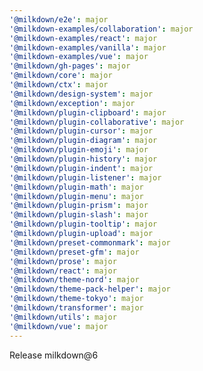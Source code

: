 ```yaml
---
'@milkdown/e2e': major
'@milkdown-examples/collaboration': major
'@milkdown-examples/react': major
'@milkdown-examples/vanilla': major
'@milkdown-examples/vue': major
'@milkdown/gh-pages': major
'@milkdown/core': major
'@milkdown/ctx': major
'@milkdown/design-system': major
'@milkdown/exception': major
'@milkdown/plugin-clipboard': major
'@milkdown/plugin-collaborative': major
'@milkdown/plugin-cursor': major
'@milkdown/plugin-diagram': major
'@milkdown/plugin-emoji': major
'@milkdown/plugin-history': major
'@milkdown/plugin-indent': major
'@milkdown/plugin-listener': major
'@milkdown/plugin-math': major
'@milkdown/plugin-menu': major
'@milkdown/plugin-prism': major
'@milkdown/plugin-slash': major
'@milkdown/plugin-tooltip': major
'@milkdown/plugin-upload': major
'@milkdown/preset-commonmark': major
'@milkdown/preset-gfm': major
'@milkdown/prose': major
'@milkdown/react': major
'@milkdown/theme-nord': major
'@milkdown/theme-pack-helper': major
'@milkdown/theme-tokyo': major
'@milkdown/transformer': major
'@milkdown/utils': major
'@milkdown/vue': major
---
```


Release milkdown@6
